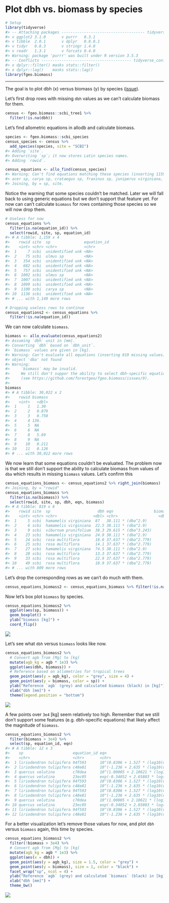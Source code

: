 Plot dbh vs. biomass by species
================

``` r
# Setup
library(tidyverse)
#> -- Attaching packages ------------------------------------- tidyverse 1.2.1 --
#> v ggplot2 3.1.0       v purrr   0.3.1  
#> v tibble  2.0.1       v dplyr   0.8.0.1
#> v tidyr   0.8.3       v stringr 1.4.0  
#> v readr   1.3.1       v forcats 0.4.0
#> Warning: package 'purrr' was built under R version 3.5.3
#> -- Conflicts ---------------------------------------- tidyverse_conflicts() --
#> x dplyr::filter() masks stats::filter()
#> x dplyr::lag()    masks stats::lag()
library(fgeo.biomass)
```

-----

The goal is to plot dbh (x) versus biomass (y) by species
([issue](https://github.com/forestgeo/allodb/issues/73)).

Let’s first drop rows with missing `dbh` values as we can’t calculate
biomass for them.

``` r
census <- fgeo.biomass::scbi_tree1 %>% 
  filter(!is.na(dbh))
```

Let’s find allometric equations in allodb and calculate biomass.

``` r
species <- fgeo.biomass::scbi_species
census_species <- census %>% 
  add_species(species, site = "SCBI")
#> Adding `site`.
#> Overwriting `sp`; it now stores Latin species names.
#> Adding `rowid`.

census_equations <- allo_find(census_species)
#> Warning: Can't find equations matching these species (inserting 1159 missing values):
#> acer sp, carya sp, crataegus sp, fraxinus sp, juniperus virginiana, quercus prinus, quercus sp, ulmus sp, unidentified unk
#> Joining, by = sp, site.
```

Notice the warning that some species couldn’t be matched. Later we will
fall back to using generic equations but we don’t support that feature
yet. For now can can’t calculate `biomass` for rows containing those
species so we will now drop them.

``` r
# Useless for now
census_equations %>% 
  filter(is.na(equation_id)) %>% 
  select(rowid, site, sp, equation_id)
#> # A tibble: 1,159 x 4
#>    rowid site  sp               equation_id
#>    <int> <chr> <chr>            <chr>      
#>  1     7 scbi  unidentified unk <NA>       
#>  2    75 scbi  ulmus sp         <NA>       
#>  3   354 scbi  unidentified unk <NA>       
#>  4   682 scbi  unidentified unk <NA>       
#>  5   757 scbi  unidentified unk <NA>       
#>  6  1002 scbi  ulmus sp         <NA>       
#>  7  1007 scbi  unidentified unk <NA>       
#>  8  1099 scbi  unidentified unk <NA>       
#>  9  1109 scbi  carya sp         <NA>       
#> 10  1136 scbi  unidentified unk <NA>       
#> # ... with 1,149 more rows

# Dropping useless rows to continue
census_equations2 <- census_equations %>% 
  filter(!is.na(equation_id))
```

We can now calculate `biomass`.

``` r
biomass <- allo_evaluate(census_equations2)
#> Assuming `dbh` unit in [mm].
#> Converting `dbh` based on `dbh_unit`.
#> `biomass` values are given in [kg].
#> Warning: Can't evaluate all equations (inserting 819 missing values):
#> object 'dba' not found
#> Warning: 
#>     `biomass` may be invalid.
#>     We still don't suppor the ability to select dbh-specific equations
#>     (see https://github.com/forestgeo/fgeo.biomass/issues/9).
#> 
biomass
#> # A tibble: 30,022 x 2
#>    rowid biomass
#>    <int>   <dbl>
#>  1     1   1.30 
#>  2     2   0.879
#>  3     3   0.750
#>  4     4 136.   
#>  5     5  NA    
#>  6     6  NA    
#>  7     8   5.69 
#>  8     9  NA    
#>  9    10   0.211
#> 10    11   0.126
#> # ... with 30,012 more rows
```

We now learn that some equations couldn’t be evaluated. The problem now
is that we still don’t support the ability to calculate biomass from
values of `dba` which results in missing `biomass` values. Let’s confirm
this

``` r
census_equations_biomass <- census_equations2 %>% right_join(biomass)
#> Joining, by = "rowid"
census_equations_biomass %>% 
  filter(is.na(biomass)) %>% 
  select(rowid, site, sp, dbh, eqn, biomass)
#> # A tibble: 819 x 6
#>    rowid site  sp                     dbh eqn                  biomass
#>    <int> <chr> <chr>                <dbl> <chr>                  <dbl>
#>  1     5 scbi  hamamelis virginiana  87   38.111 * (dba^2.9)        NA
#>  2     6 scbi  hamamelis virginiana  22.5 38.111 * (dba^2.9)        NA
#>  3     9 scbi  viburnum prunifolium  38.3 29.615 * (dba^3.243)      NA
#>  4    23 scbi  hamamelis virginiana  24.9 38.111 * (dba^2.9)        NA
#>  5    24 scbi  rosa multiflora       18.6 37.637 * (dba^2.779)      NA
#>  6    25 scbi  rosa multiflora       14.1 37.637 * (dba^2.779)      NA
#>  7    27 scbi  hamamelis virginiana  74.5 38.111 * (dba^2.9)        NA
#>  8    28 scbi  rosa multiflora       13.3 37.637 * (dba^2.779)      NA
#>  9    33 scbi  rosa multiflora       22.9 37.637 * (dba^2.779)      NA
#> 10    49 scbi  rosa multiflora       18.9 37.637 * (dba^2.779)      NA
#> # ... with 809 more rows
```

Let’s drop the corresponding rows as we can’t do much with
them.

``` r
census_equations_biomass2 <- census_equations_biomass %>% filter(!is.na(biomass))
```

Now let’s box plot `biomass` by species.

``` r
census_equations_biomass2 %>% 
  ggplot(aes(sp, biomass)) +
  geom_boxplot() +
  ylab("biomass [kg]") +
  coord_flip()
```

![](dbh-vs-biomass_files/figure-gfm/unnamed-chunk-9-1.png)<!-- -->

Let’s see what `dbh` versus `biomass` looks like now.

``` r
census_equations_biomass2 %>% 
  # Convert agb from [Mg] to [kg]
  mutate(agb_kg = agb * 1e3) %>% 
  ggplot(aes(dbh, biomass)) + 
  # Reference based on allometries for tropical trees
  geom_point(aes(y = agb_kg), color = "grey", size = 4) +
  geom_point(aes(y = biomass, color = sp)) +
  ylab("Reference `agb` (grey) and calculated biomass (black) in [kg]") +
  xlab("dbh [mm]") +
  theme(legend.position = "bottom")
```

![](dbh-vs-biomass_files/figure-gfm/unnamed-chunk-10-1.png)<!-- -->

A few points over `3e4` \[kg\] seem relatively too high. Remember that
we still don’t support some features (e.g. dbh-specific equations) that
likely affect the magnitude of `biomass`.

``` r
census_equations_biomass2 %>% 
  filter(biomass > 3e4) %>% 
  select(sp, equation_id, eqn)
#> # A tibble: 12 x 3
#>    sp                      equation_id eqn                                 
#>    <chr>                   <chr>       <chr>                               
#>  1 liriodendron tulipifera 94f593      10^(0.8306 + 1.527 * (log10(dbh^2)))
#>  2 liriodendron tulipifera c48e81      10^(-1.236 + 2.635 * (log10(dbh)))  
#>  3 quercus velutina        c70dea      10^(1.00005 + 2.10621 * (log10(dbh)~
#>  4 quercus velutina        23ec05      exp(-0.34052 + 2.65803 * log(dbh))  
#>  5 liriodendron tulipifera 94f593      10^(0.8306 + 1.527 * (log10(dbh^2)))
#>  6 liriodendron tulipifera c48e81      10^(-1.236 + 2.635 * (log10(dbh)))  
#>  7 liriodendron tulipifera 94f593      10^(0.8306 + 1.527 * (log10(dbh^2)))
#>  8 liriodendron tulipifera c48e81      10^(-1.236 + 2.635 * (log10(dbh)))  
#>  9 quercus velutina        c70dea      10^(1.00005 + 2.10621 * (log10(dbh)~
#> 10 quercus velutina        23ec05      exp(-0.34052 + 2.65803 * log(dbh))  
#> 11 liriodendron tulipifera 94f593      10^(0.8306 + 1.527 * (log10(dbh^2)))
#> 12 liriodendron tulipifera c48e81      10^(-1.236 + 2.635 * (log10(dbh)))
```

For a better visualization let’s remove those values for now, and plot
`dbh` versus `biomass` again, this time by species.

``` r
census_equations_biomass2 %>% 
  filter(!biomass > 3e4) %>% 
  # Convert agb from [Mg] to [kg]
  mutate(agb_kg = agb * 1e3) %>% 
  ggplot(aes(x = dbh)) +
  geom_point(aes(y = agb_kg), size = 1.5, color = "grey") +
  geom_point(aes(y = biomass), size = 1, color = "black") +
  facet_wrap("sp", ncol = 4) +
  ylab("Reference `agb` (grey) and calculated `biomass` (black) in [kg]") +
  xlab("dbh [mm]") +
  theme_bw()
```

![](dbh-vs-biomass_files/figure-gfm/unnamed-chunk-12-1.png)<!-- -->

